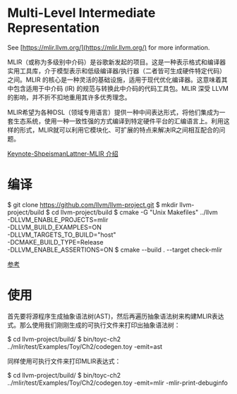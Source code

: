 # Multi-Level Intermediate Representation

See [https://mlir.llvm.org/](https://mlir.llvm.org/) for more information.

MLIR（或称为多级别中介码）是谷歌新发起的项目。这是一种表示格式和编译器实用工具库，介于模型表示和低级编译器/执行器（二者皆可生成硬件特定代码）之间。MLIR 的核心是一种灵活的基础设施，适用于现代优化编译器。这意味着其中包含适用于中介码 (IR) 的规范与转换此中介码的代码工具包。MLIR 深受 LLVM 的影响，并不折不扣地重用其许多优秀理念。


MLIR希望为各种DSL（领域专用语言）提供一种中间表达形式，将他们集成为一套生态系统，使用一种一致性强的方式编译到特定硬件平台的汇编语言上。利用这样的形式，MLIR就可以利用它模块化、可扩展的特点来解决IR之间相互配合的问题。

[Keynote-ShpeismanLattner-MLIR 介绍](http://llvm.org/devmtg/2019-04/slides/Keynote-ShpeismanLattner-MLIR.pdf)

# 编译

$ git clone https://github.com/llvm/llvm-project.git
$ mkdir llvm-project/build
$ cd llvm-project/build
$ cmake -G "Unix Makefiles" ../llvm \
     -DLLVM_ENABLE_PROJECTS=mlir \
     -DLLVM_BUILD_EXAMPLES=ON \
     -DLLVM_TARGETS_TO_BUILD="host" \
     -DCMAKE_BUILD_TYPE=Release \
     -DLLVM_ENABLE_ASSERTIONS=ON 
$ cmake --build . --target check-mlir


[参考](https://www.zhihu.com/people/zhang-hong-bin-99/posts)



# 使用 


首先要将源程序生成抽象语法树(AST)，然后再遍历抽象语法树来构建MLIR表达式。那么使用我们刚刚生成的可执行文件来打印出抽象语法树：

$ cd llvm-project/build/
$ bin/toyc-ch2 ../mlir/test/Examples/Toy/Ch2/codegen.toy -emit=ast

同样使用可执行文件来打印MLIR表达式：

$ cd llvm-project/build/
$ bin/toyc-ch2 ../mlir/test/Examples/Toy/Ch2/codegen.toy -emit=mlir -mlir-print-debuginfo




